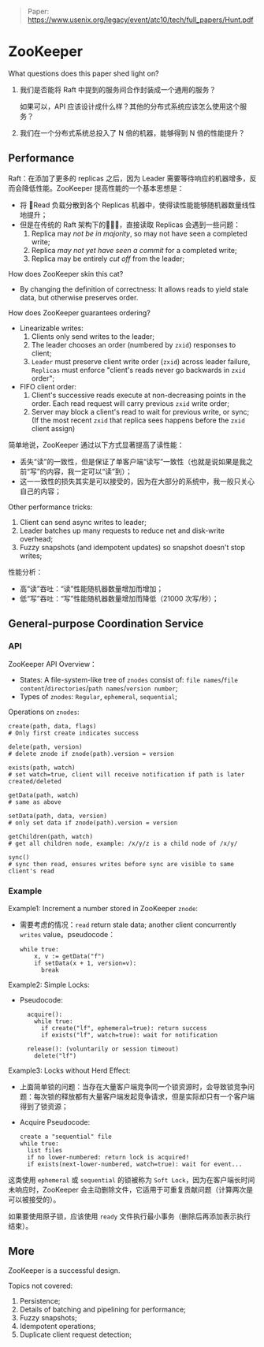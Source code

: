 > Paper: https://www.usenix.org/legacy/event/atc10/tech/full_papers/Hunt.pdf

# ZooKeeper

What questions does this paper shed light on?

1. 我们是否能将 Raft 中提到的服务间合作封装成一个通用的服务？

   如果可以，API 应该设计成什么样？其他的分布式系统应该怎么使用这个服务？

2. 我们在一个分布式系统总投入了 N 倍的机器，能够得到 N 倍的性能提升？

## Performance

Raft：在添加了更多的 replicas 之后，因为 Leader 需要等待响应的机器增多，反而会降低性能。ZooKeeper 提高性能的一个基本思想是：

- 将 Read 负载分散到各个 Replicas 机器中，使得读性能能够随机器数量线性地提升；
- 但是在传统的 Raft 架构下的，直接读取 Replicas 会遇到一些问题：
  1. Replica may *not be in majority*, so may not have seen a completed write;
  2. Replica *may not yet have seen a commit* for a completed write;
  3. Replica may be entirely *cut off* from the leader;

How does ZooKeeper skin this cat?

- By changing the definition of correctness: It allows reads to yield stale data, but otherwise preserves order.

How does ZooKeeper guarantees ordering?

- Linearizable writes: 
  1. Clients only send writes to the leader;
  2. The leader chooses an order (numbered by `zxid`) responses to client;
  3. `Leader` must preserve client write order (`zxid`) across leader failure, `Replicas` must enforce "client's reads never go backwards in `zxid` order";
- FIFO client order:
  1. Client's successive reads execute at non-decreasing points in the order. Each read request will carry previous `zxid` write order;
  2. Server may block a client's read to wait for previous write, or sync; (If the most recent `zxid` that replica sees happens before the `zxid` client assign)

简单地说，ZooKeeper 通过以下方式显著提高了读性能：

- 丢失“读”的一致性，但是保证了单客户端“读写”一致性（也就是说如果是我之前“写”的内容，我一定可以“读”到）；
- 这一一致性的损失其实是可以接受的，因为在大部分的系统中，我一般只关心自己的内容；

Other performance tricks:

1. Client can send async writes to leader;
2. Leader batches up many requests to reduce net and disk-write overhead;
3. Fuzzy snapshots (and idempotent updates) so snapshot doesn't stop writes;

性能分析：

- 高“读”吞吐：“读”性能随机器数量增加而增加；
- 低“写”吞吐：“写”性能随机器数量增加而降低（21000 次写/秒）；

## General-purpose Coordination Service

### API

ZooKeeper API Overview：

- States: A file-system-like tree of `znodes` consist of: `file names`/`file content`/`directories`/`path names`/`version number`;
- Types of `znodes`: `Regular`, `ephemeral`, `sequential`;

Operations on `znodes`:

```
create(path, data, flags)
# Only first create indicates success

delete(path, version)
# delete znode if znode(path).version = version

exists(path, watch)
# set watch=true, client will receive notification if path is later created/deleted

getData(path, watch)
# same as above

setData(path, data, version)
# only set data if znode(path).version = version

getChildren(path, watch)
# get all children node, example: /x/y/z is a child node of /x/y/

sync()
# sync then read, ensures writes before sync are visible to same client's read
```

### Example

Example1: Increment a number stored in ZooKeeper `znode`:

- 需要考虑的情况：`read` return stale data; another client concurrently `writes` value。pseudocode：

  ```pseudocode
  while true:
      x, v := getData("f")
      if setData(x + 1, version=v):
        break
  ```

Example2: Simple Locks:

- Pseudocode:

  ```pseudocode
    acquire():
      while true:
        if create("lf", ephemeral=true): return success
        if exists("lf", watch=true): wait for notification
  
    release(): (voluntarily or session timeout)
      delete("lf")
  ```

Example3: Locks without Herd Effect:

- 上面简单锁的问题：当存在大量客户端竞争同一个锁资源时，会导致锁竞争问题：每次锁的释放都有大量客户端发起竞争请求，但是实际却只有一个客户端得到了锁资源；

- Acquire Pseudocode:

  ```pseudocode
  create a "sequential" file
  while true:
  	list files
  	if no lower-numbered: return lock is acquired!
    if exists(next-lower-numbered, watch=true): wait for event...
  ```

这类使用 `ephemeral` 或 `sequential` 的锁被称为 `Soft Lock`，因为在客户端长时间未响应时，ZooKeeper 会主动删除文件，它适用于可重复贡献问题（计算两次是可以被接受的）。

如果要使用原子锁，应该使用 `ready` 文件执行最小事务（删除后再添加表示执行结束）。

## More

ZooKeeper is a successful design.

Topics not covered:

1. Persistence;
2. Details of batching and pipelining for performance;
3. Fuzzy snapshots;
4. Idempotent operations;
5. Duplicate client request detection;

